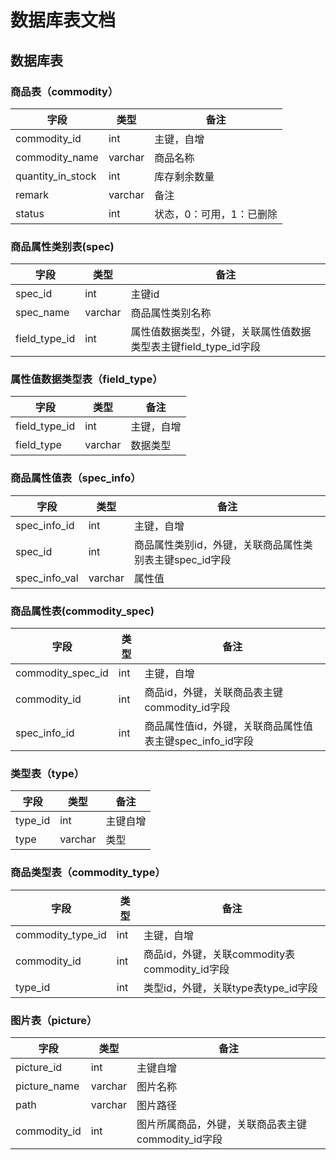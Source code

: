 # 数据库表文档

## 数据库表

### 商品表（commodity）

| 字段              | 类型    | 备注                     |
| ----------------- | ------- | ------------------------ |
| commodity_id      | int     | 主键，自增               |
| commodity_name    | varchar | 商品名称                 |
| quantity_in_stock | int     | 库存剩余数量             |
| remark            | varchar | 备注                     |
| status            | int     | 状态，0：可用，1：已删除 |

### 商品属性类别表(spec)

| 字段          | 类型    | 备注                                                         |
| ------------- | ------- | ------------------------------------------------------------ |
| spec_id       | int     | 主键id                                                       |
| spec_name     | varchar | 商品属性类别名称                                             |
| field_type_id | int     | 属性值数据类型，外键，关联属性值数据类型表主键field_type_id字段 |

### 属性值数据类型表（field_type）

| 字段          | 类型    | 备注       |
| ------------- | ------- | ---------- |
| field_type_id | int     | 主键，自增 |
| field_type    | varchar | 数据类型   |

### 商品属性值表（spec_info）
| 字段          | 类型    | 备注       |
| ------------- | ------- | ---------- |
| spec_info_id | int | 主键，自增 |
| spec_id       | int     | 商品属性类别id，外键，关联商品属性类别表主键spec_id字段 |
| spec_info_val | varchar | 属性值                                                |

### 商品属性表(commodity_spec)

| 字段              | 类型 | 备注                                                     |
| ----------------- | ---- | -------------------------------------------------------- |
| commodity_spec_id | int  | 主键，自增                                               |
| commodity_id      | int  | 商品id，外键，关联商品表主键commodity_id字段             |
| spec_info_id      | int  | 商品属性值id，外键，关联商品属性值表主键spec_info_id字段 |


### 类型表（type）

| 字段    | 类型    | 备注     |
| ------- | ------- | -------- |
| type_id | int     | 主键自增 |
| type    | varchar | 类型     |

### 商品类型表（commodity_type）

| 字段              | 类型 | 备注                                          |
| ----------------- | ---- | --------------------------------------------- |
| commodity_type_id | int  | 主键，自增                                    |
| commodity_id      | int  | 商品id，外键，关联commodity表commodity_id字段 |
| type_id           | int  | 类型id，外键，关联type表type_id字段           |

### 图片表（picture）

| 字段         | 类型    | 备注                                               |
| ------------ | ------- | -------------------------------------------------- |
| picture_id   | int     | 主键自增                                           |
| picture_name | varchar | 图片名称                                           |
| path         | varchar | 图片路径                                           |
| commodity_id | int     | 图片所属商品，外键，关联商品表主键commodity_id字段 |

